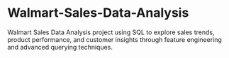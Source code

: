 # Walmart-Sales-Data-Analysis
Walmart Sales Data Analysis project using SQL to explore sales trends, product performance, and customer insights through feature engineering and advanced querying techniques.
